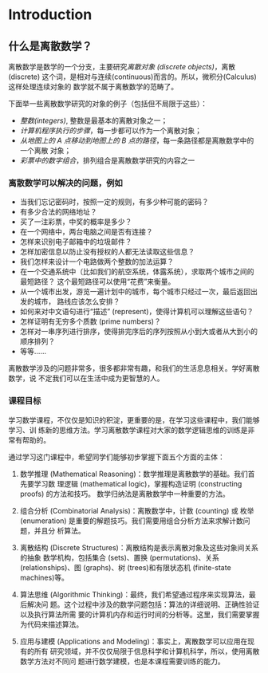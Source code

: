 # Introduction

## 什么是离散数学？

离散数学是数学的一个分支，主要研究*离散对象 (discrete objects)*，离散(discrete)
这个词，是相对与连续(continuous)而言的。所以，微积分(Calculus)这样处理连续对象的
数学就不属于离散数学的范畴了。

下面举一些离散数学研究的对象的例子（包括但不局限于这些）：

- *整数(integers)*, 整数是最基本的离散对象之一；
- *计算机程序执行的步骤*，每一步都可以作为一个离散对象；
- *从地图上的 A 点移动到地图上的 B 点的路径*，每一条路径都是离散数学中的一个离散
  对象；
- *彩票中的数字组合*，排列组合是离散数学研究的内容之一

### 离散数学可以解决的问题，例如

- 当我们忘记密码时，按照一定的规则，有多少种可能的密码？
- 有多少合法的网络地址？
- 买了一注彩票，中奖的概率是多少？
- 在一个网络中，两台电脑之间是否有连接？
- 怎样来识别电子邮箱中的垃圾邮件？
- 怎样加密信息以防止没有授权的人都无法读取这些信息？
- 我们怎样来设计一个电路做两个整数的加法运算？
- 在一个交通系统中（比如我们的航空系统，体露系统），求取两个城市之间的最短路径？
  这个最短路径可以使用“花费”来衡量。
- 从一个城市出发，游览一遍计划中的城市，每个城市只经过一次，最后返回出发的城市，
  路线应该怎么安排？
- 如何来对中文语句进行“描述” (represent)，使得计算机可以理解这些语句？
- 怎样证明有无穷多个质数 (prime numbers)？
- 怎样对一串序列进行排序，使得排完序后的序列按照从小到大或者从大到小的顺序排列？
- 等等......

离散数学涉及的问题非常多，很多都非常有趣，和我们的生活息息相关。学好离散数学，说
不定我们可以在生活中成为更智慧的人。

### 课程目标

学习数学课程，不仅仅是知识的积淀，更重要的是，在学习这些课程中，我们能够学习、训
练新的思维方法。学习离散数学课程对大家的数学逻辑思维的训练是非常有帮助的。

通过学习这门课程中，希望同学们能够初步掌握下面五个方面的主体：

1. 数学推理 (Mathematical Reasoning)：数学推理是离散数学的基础。我们首先要学习数
   理逻辑 (mathematical logic)，掌握构造证明 (constructing proofs) 的方法和技巧。
   数学归纳法是离散数学中一种重要的方法。

2. 组合分析 (Combinatorial Analysis)：离散数学中，计数 (counting) 或 枚举
   (enumeration) 是重要的解题技巧。我们需要用组合分析方法来求解计数问题，并且分
   析算法。

3. 离散结构 (Discrete Structures)：离散结构是表示离散对象及这些对象间关系的抽象
   数学机构，包括集合 (sets)、置换 (permutations)、关系 (relationships)、图
   (graphs)、树 (trees)和有限状态机 (finite-state machines)等。

4. 算法思维 (Algorithmic Thinking)：最终，我们希望通过程序来实现算法，最后解决问
   题。这个过程中涉及的数学问题包括：算法的详细说明、正确性验证以及执行算法所需
   要的计算机内存和运行时间的分析等。这里，我们需要掌握为代码来描述算法。

5. 应用与建模 (Applications and Modeling)：事实上，离散数学可以应用在现有的所有
   研究领域，并不仅仅局限于信息科学和计算机科学，所以，使用离散数学方法对不同问
   题进行数学建模，也是本课程需要训练的能力。
